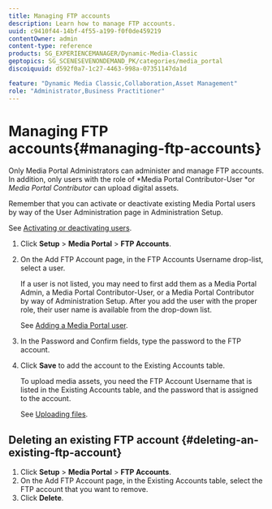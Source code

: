 ```yaml
---
title: Managing FTP accounts
description: Learn how to manage FTP accounts.
uuid: c9410f44-14bf-4f55-a199-f0f0de459219
contentOwner: admin
content-type: reference
products: SG_EXPERIENCEMANAGER/Dynamic-Media-Classic
geptopics: SG_SCENESEVENONDEMAND_PK/categories/media_portal
discoiquuid: d592f0a7-1c27-4463-998a-07351147da1d

feature: "Dynamic Media Classic,Collaboration,Asset Management"
role: "Administrator,Business Practitioner"
---
```


# Managing FTP accounts{#managing-ftp-accounts}

Only Media Portal Administrators can administer and manage FTP accounts. In addition, only users with the role of *Media Portal Contributor-User *or *Media Portal Contributor* can upload digital assets.

Remember that you can activate or deactivate existing Media Portal users by way of the User Administration page in Administration Setup.

See [Activating or deactivating users](administration-setup.md#activating_or_deactivating_users).

1. Click **Setup** > **Media Portal** > **FTP Accounts**.
1. On the Add FTP Account page, in the FTP Accounts Username drop-list, select a user.

   If a user is not listed, you may need to first add them as a Media Portal Admin, a Media Portal Contributor-User, or a Media Portal Contributor by way of Administration Setup. After you add the user with the proper role, their user name is available from the drop-down list.

   See [Adding a Media Portal user](adding-media-portal-users.md#adding_a_media_portal_user).

1. In the Password and Confirm fields, type the password to the FTP account.
1. Click **Save** to add the account to the Existing Accounts table.

   To upload media assets, you need the FTP Account Username that is listed in the Existing Accounts table, and the password that is assigned to the account.

   See [Uploading files](uploading-files.md#uploading_files).

## Deleting an existing FTP account {#deleting-an-existing-ftp-account}

1. Click **Setup** > **Media Portal** > **FTP Accounts**.
1. On the Add FTP Account page, in the Existing Accounts table, select the FTP account that you want to remove. 
1. Click **Delete**.

